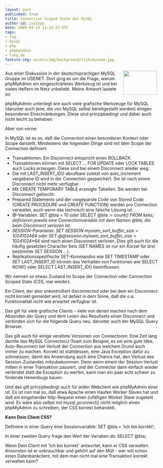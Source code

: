 ```yaml
---
layout: post
published: true
title: Connection Scoped State bei MySQL
author-id: isotopp
date: 2009-04-19 11:14:27 UTC
tags:
- faq
- mysql
- php
- phpmyadmin
- lang_de
feature-img: assets/img/background/rijksmuseum.jpg
---
```

<!-- s9ymdb:4948 --><img class="serendipity_image_right" width="110" height="78" style="float: right; border: 0px; padding-left: 5px; padding-right: 5px;" src="/uploads/bootcamp.serendipityThumb.jpg" alt="" /> Aus einer Diskussion in der deutschsprachigen MySQL Gruppe im USENET. Dort ging es um die Frage, warum phpMyAdmin ein eingeschränktes Werkzeug ist und bei vielen Helfern im Netz unbeliebt. Meine Antwort lautete so:

phpMyAdmin unterliegt wie auch viele grafische Werkzeuge für MySQL (darunter auch jene, die von MySQL selbst bereitgestellt werden) einigen besonderen Einschränkungen. Diese sind prinzipbedingt und daher auch nicht leicht zu beheben.

Aber von vorne:

In MySQL ist es so, daß die Connection einen besonderen Kontext oder Scope darstellt. Mindestens die folgenden Dinge sind mit dem Scope der Connection definiert: <ul><li>Transaktionen. Ein Disconnect entspricht einen ROLLBACK.</li><li>Transaktionen können mit SELECT ... FOR UPDATE oder LOCK TABLES auch Locks erzeugen. Diese sind bei einem Disconnect wieder weg.</li><li>Die mit LAST_INSERT_ID() abrufbare zuletzt von auto_increment vergebene ID wird in der Connection gespeichert. Sie ist nach einem Disconnect nicht mehr verfügbar.</li><li>Mit CREATE TEMPORARY TABLE erzeugte Tabellen. Sie werden bei Disconnect gelöscht.</li><li>Prepared Statements und der vorgeparste Code von Stored Code (CREATE PROCEDURE und CREATE FUNCTION) werden pro Connection verwaltet, auch wenn das technisch eine falsche Lösung ist.</li><li>@-Variablen. SET @bla = 10 oder SELECT @bla := count(*) FROM keks; definieren jeweils eine Connectionvariable mit dem Namen @bla, die beim Disconnect verloren ist.</li><li>SESSION-Parameter. SET SESSION mysiam_sort_buffer_size = 1024*1024*64 oder SET @@session.myisam_sort_buffer_size = 1024*1024*64 sind nach einen Disconnect verloren. Dies gilt auch für die häufig gesetzten Character Sets (SET NAMES ist nur ein Kürzel für drei bestimmte SET SESSION ...).</li><li>Replikationsspezifische SET-Kommandos wie SET TIMESTAMP oder SET LAST_INSERT_ID können das Verhalten von Funktionen wie SELECT NOW() oder SELECT LAST_INSERT_ID() beeinflussen.</li></ul> Wir nennen so etwas Zustand im Scope der Connection oder Connection Scoped State (CSS, mal wieder).

Ein Client, der also unkontrolliert disconnected oder bei dem ein Disconnect nicht korrekt gemeldet wird, ist defekt in dem Sinne, daß die o.a. Funktionalität nicht wie erwartet verfügbar ist.


Das gilt für viele grafische Clients - viele von denen machen nach dem Absenden der Query und dem Lesen des Resultsets einen Disconnect und verbinden sich für die folgende Query neu, darunter auch der MySQL Query Browser.

Das gilt auch für einige veraltete Versionen von Connectoren. Eine Zeit lang dachte das MySQL Connector/J-Team zum Beispiel, es sei eine gute Idee, Auto-Reconnect bei Verlust der Connection aus welchem Grund auch immer zu machen. Korrekt ist stattdessen, eine Java Exception dafür zu schmeissen, damit die Anwendung auch eine Chance hat, den Verlust des Session-Zustandes mitzubekommen. Denn wenn einem der Session-Verlust mitten in einer Transaktion passiert, und der Connector dann einfach wieder verbindet statt die Exception zu werfen, kann man ein paar echt schwer zu findende Heisenbugs bauen.

Und das gilt prinzipbedingt auch für jeden Webclient wie phpMyAdmin einer ist. Es ist nun mal so, daß etwa Apache einen Haufen Worker Slaves hat und daß ein eingehender http-Request einen zufälligen Worker Slave zugeteilt wird. Es wäre also selbst mit mysql_pconnect() nicht möglich einen phpMyAdmin zu schreiben, der CSS korrekt behandelt.

<b>Kann Dein Client CSS?</b>

Definiere in einer Query eine Sessionvariable: SET @bla = 'Ich bin korrekt';

In einer zweiten Query frage den Wert der Variaben ab: SELECT @bla;

Wenn Dein Client mit 'Ich bin korrekt' antwortet, kann er CSS verwalten. Ansonsten ist er unbrauchbar und gehört auf den Müll - wer will schon einen Datenbankclient, mit dem man nicht mal eine Transaktion korrekt verwalten kann?
